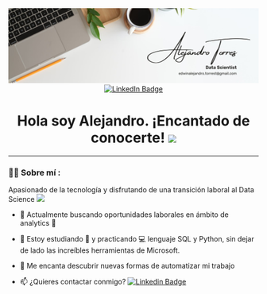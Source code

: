 <div id="header" align="center">
  <img decoding="async" src="https://github.com/EdwinAlejo25/EdwinAlejo25/blob/main/White%20Minimalist%20Profile%20LinkedIn%20Banner.jpg" width="800"/>
</div>

<div align="center">
  <a href="https://www.linkedin.com/in/edwin-torrestorres93/">
    <img src="https://img.shields.io/badge/LinkedIn-0077B5?style=for-the-badge&logo=linkedin&logoColor=white" alt="LinkedIn Badge" width="150"/>
  </a>
</div>

<div align="center">
  <h1>
    Hola soy Alejandro. ¡Encantado de conocerte!
    <img decoding="async" src="https://media.giphy.com/media/hvRJCLFzcasrR4ia7z/giphy.gif" width="30px"/>
  </h1>
</div>

---
 <div id="header" align="left">

### :man_technologist: Sobre mí :

Apasionado de la tecnología y disfrutando de una transición laboral al Data Science <img decoding="async" src="https://media.giphy.com/media/WUlplcMpOCEmTGBtBW/giphy.gif" width="30">

* :telescope: Actualmente buscando oportunidades laborales en ámbito de analytics :muscle:

* :seedling: Estoy estudiando :blue_book: y practicando :computer: lenguaje SQL y Python, sin dejar de lado las increíbles herramientas de Microsoft.

* :heartbeat: Me encanta descubrir nuevas formas de automatizar mi trabajo

* :mailbox: ¿Quieres contactar conmigo? [![Linkedin Badge](https://img.shields.io/badge/-Alejandro-blue?style=flat&logo=Linkedin&logoColor=white)](https://www.linkedin.com/in/edwin-torrestorres93/)
